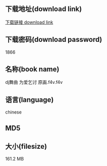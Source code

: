 ## 下载地址(download link)
[下载链接 download link](https://tutu365.netlify.app/?s=dj%E8%88%9E%E6%9B%B2+%E4%B8%BA%E7%88%B1%E4%B9%9E%E8%AE%A8+%E5%8E%9F%E7%94%BB.f4v)

## 下载密码(download password)
1866

## 名称(book name)
dj舞曲 为爱乞讨 原画.f4v.f4v

## 语言(language)
chinese

## MD5


## 大小(filesize)
161.2 MB
